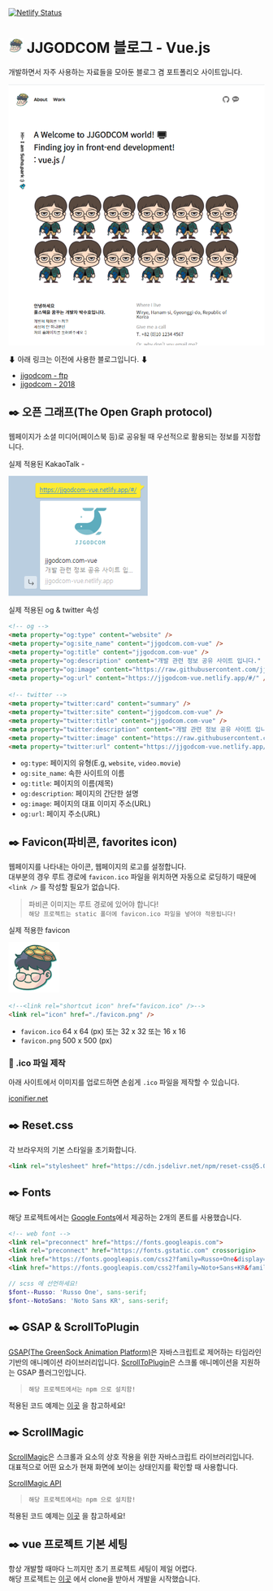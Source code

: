 [![Netlify Status](https://api.netlify.com/api/v1/badges/9f2f756f-e1fc-48d9-9c07-b7d7433d8aaa/deploy-status)](https://jjgodcom-vue.netlify.app/#/)

# <img src="https://raw.githubusercontent.com/jjgodcom/vue-jjgodcom.com/master/src/assets/common/logo.png" alt="logo" width="29" /> JJGODCOM 블로그 - Vue.js

개발하면서 자주 사용하는 자료들을 모아둔 블로그 겸 포트폴리오 사이트입니다.<br/>

![JJGODCOM](https://raw.githubusercontent.com/jjgodcom/vue-jjgodcom.com/master/src/assets/common/thumbnail.png)

⬇ 아래 링크는 이전에 사용한 블로그입니다. ⬇
- [jjgodcom - ftp](https://jjgodcom-ftp.netlify.app/) <br/>
- [jjgodcom - 2018](https://web.archive.org/web/20180805230657/http://jjgodcom.com/)

## ✒️ 오픈 그래프(The Open Graph protocol)
웹페이지가 소셜 미디어(페이스북 등)로 공유될 때 우선적으로 활용되는 정보를 지정합니다.

실제 적용된 KakaoTalk -

![JJGODCOM](https://raw.githubusercontent.com/jjgodcom/vue-jjgodcom.com/master/src/assets/common/kakao.PNG)

실제 적용된 og & twitter 속성

```html
<!-- og -->
<meta property="og:type" content="website" />
<meta property="og:site_name" content="jjgodcom.com-vue" />
<meta property="og:title" content="jjgodcom.com-vue" />
<meta property="og:description" content="개발 관련 정보 공유 사이트 입니다." />
<meta property="og:image" content="https://raw.githubusercontent.com/jjgodcom/vue-jjgodcom.com/master/src/assets/common/og_kakao.png" />
<meta property="og:url" content="https://jjgodcom-vue.netlify.app/#/" />

<!-- twitter --> 
<meta property="twitter:card" content="summary" />
<meta property="twitter:site" content="jjgodcom.com-vue" />
<meta property="twitter:title" content="jjgodcom.com-vue" />
<meta property="twitter:description" content="개발 관련 정보 공유 사이트 입니다." />
<meta property="twitter:image" content="https://raw.githubusercontent.com/jjgodcom/vue-jjgodcom.com/master/src/assets/common/og_kakao.png" />
<meta property="twitter:url" content="https://jjgodcom-vue.netlify.app/#/" />
```

- `og:type`: 페이지의 유형(E.g, `website`, `video.movie`)
- `og:site_name`: 속한 사이트의 이름
- `og:title`: 페이지의 이름(제목)
- `og:description`: 페이지의 간단한 설명
- `og:image`: 페이지의 대표 이미지 주소(URL)
- `og:url`: 페이지 주소(URL)

## ✒️ Favicon(파비콘, favorites icon)
웹페이지를 나타내는 아이콘, 웹페이지의 로고를 설정합니다.<br>
대부분의 경우 루트 경로에 `favicon.ico` 파일을 위치하면 자동으로 로딩하기 때문에 `<link />` 를 작성할 필요가 없습니다.

> 파비콘 이미지는 루트 경로에 있어야 합니다! <br>
> `해당 프로젝트는 static 폴더에 favicon.ico 파일을 넣어야 적용됩니다!`

실제 적용한 favicon

<img src="https://raw.githubusercontent.com/jjgodcom/vue-jjgodcom.com/master/src/assets/common/logo.png" alt="logo" width="100" />

```html
<!--<link rel="shortcut icon" href="favicon.ico" />-->
<link rel="icon" href="./favicon.png" />
```

- `favicon.ico` 64 x 64 (px) 또는 32 x 32 또는 16 x 16
- `favicon.png` 500 x 500 (px)

### 📌 .ico 파일 제작
아래 사이트에서 이미지를 업로드하면 손쉽게 `.ico` 파일을 제작할 수 있습니다.

[iconifier.net](https://iconifier.net/)

## ✒️ Reset.css

각 브라우저의 기본 스타일을 초기화합니다.

```html
<link rel="stylesheet" href="https://cdn.jsdelivr.net/npm/reset-css@5.0.1/reset.min.css" />
```

## ✒️ Fonts

해당 프로젝트에서는 [Google Fonts](https://fonts.google.com/)에서 제공하는 2개의 폰트를 사용했습니다.

```html
<!-- web font -->
<link rel="preconnect" href="https://fonts.googleapis.com">
<link rel="preconnect" href="https://fonts.gstatic.com" crossorigin>
<link href="https://fonts.googleapis.com/css2?family=Russo+One&display=swap" rel="stylesheet">
<link href="https://fonts.googleapis.com/css2?family=Noto+Sans+KR&family=Russo+One&display=swap" rel="stylesheet">
```
```scss
// scss 에 선언하세요!
$font--Russo: 'Russo One', sans-serif;
$font--NotoSans: 'Noto Sans KR', sans-serif;
```

## ✒️ GSAP & ScrollToPlugin

[GSAP(The GreenSock Animation Platform)](https://greensock.com/gsap/)은 자바스크립트로 제어하는 타임라인 기반의 애니메이션 라이브러리입니다.
[ScrollToPlugin](https://greensock.com/scrolltoplugin/)은 스크롤 애니메이션을 지원하는 GSAP 플러그인입니다.

> `해당 프로젝트에서는 npm 으로 설치함!`

적용된 코드 예제는 [이곳](https://github.com/jjgodcom/vue-jjgodcom.com/blob/master/src/components/common/ToTop.vue) 을 참고하세요!

## ✒️ ScrollMagic

[ScrollMagic](https://github.com/janpaepke/ScrollMagic)은 스크롤과 요소의 상호 작용을 위한 자바스크립트 라이브러리입니다.<br>
대표적으로 어떤 요소가 현재 화면에 보이는 상태인지를 확인할 때 사용합니다.

[ScrollMagic API](http://scrollmagic.io/docs/)

> `해당 프로젝트에서는 npm 으로 설치함!`

적용된 코드 예제는 [이곳](https://github.com/jjgodcom/vue-jjgodcom.com/blob/master/src/views/Home.vue) 을 참고하세요!

## ✒️ vue 프로젝트 기본 세팅
항상 개발할 때마다 느끼지만 초기 프로젝트 세팅이 제일 어렵다.<br>
해당 프로젝트는 [이곳](https://github.com/ParkYoungWoong/vue3-webpack-template/tree/vue-router) 에서 clone을 받아서 개발을 시작했습니다.
